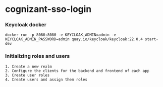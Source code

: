 # cognizant-sso-login

### Keycloak docker
```
docker run -p 8080:8080 -e KEYCLOAK_ADMIN=admin -e KEYCLOAK_ADMIN_PASSWORD=admin quay.io/keycloak/keycloak:22.0.4 start-dev
```
### Initializing roles and users
```
1. Create a new realm
2. Configure the clients for the backend and frontend of each app
3. Create user roles
4. Create users and assign them roles
```